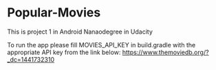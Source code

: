 # Popular-Movies
This is project 1 in Android Nanaodegree in Udacity

To run the app please fill MOVIES_API_KEY in build.gradle with the appropriate API key from the link below:
https://www.themoviedb.org/?_dc=1441732310
 
